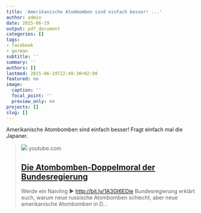 ```yaml
---
title: 'Amerikanische Atombomben sind einfach besser! ...'
author: admin
date: 2015-06-19
output: pdf_document
categories: []
tags:
- facebook
- german
subtitle: ''
summary: ''
authors: []
lastmod: 2015-06-19T22:49:30+02:00
featured: no
image:
  caption: ''
  focal_point: ''
  preview_only: no
projects: []
slug: []
---
```

Amerikanische Atombomben sind einfach besser! Fragt einfach mal die Japaner.
> [![](https://i.ytimg.com/vi/C4RalenYhoY/maxresdefault.jpg)](https://www.youtube.com/watch?v=C4RalenYhoY)
> youtube.com
> ## [Die Atombomben-Doppelmoral der Bundesregierung](https://www.youtube.com/watch?v=C4RalenYhoY)
>
>Werde ein Naivling ► http://bit.ly/1A3Gt6EDie Bundesregierung erklärt euch, warum neue russische Atombomben schlecht, aber neue amerikanische Atombomben in D...

